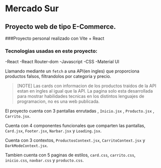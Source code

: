 # Mercado Sur

## Proyecto web de tipo E-Commerce.

###Proyecto personal realizado con Vite + React

### Tecnologias usadas en este proyecto:
-React
-React Router-dom
-Javascript
-CSS
-Material UI

Llamando mediante un `fetch` a una API(en ingles) que proporciona productos falsos, filtrandolos por categoria y precio. 

>[NOTE]
>Las cards con informacion de los productos traidos de la API estan en ingles al igual que la API. La pagina solo esta desarrollada para mostrar habilidades tecnicas en los distintos lenguajes de programacion, no es una web publicada.

El proyecto cuenta con 3 pantallas enrutadas , `Inicio.jsx` , `Producto.jsx` , `Carrito.jsx`.

Cuenta con 4 componentes funcionales que comparten las pantallas, `Card.jsx`, `Footer.jsx`, `Narbar.jsx` y `Loading.jsx`.

Cuenta con 3 contextos, `ProductosContext.jsx`, `CarritoContext.jsx` y `DarkModeContext.jsx`.

Tambien cuenta con 5 paginas de estilos, `card.css`, `carrito.css`, `inicio.css`, `navbar.css` y `producto.css`.
